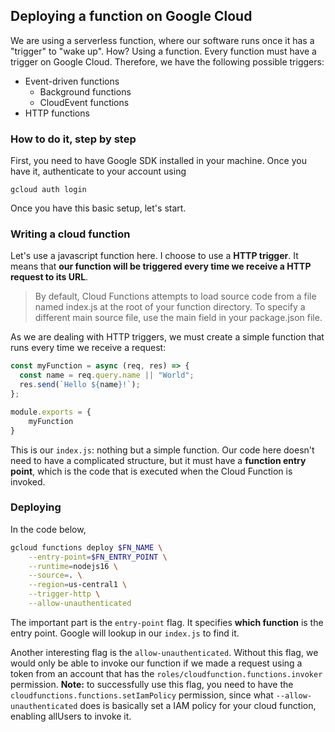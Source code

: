 ## Deploying a function on Google Cloud
We are using a serverless function, where our software runs once it has a "trigger" to "wake up". How? Using a function.
Every function must have a trigger on Google Cloud. Therefore, we have the following possible triggers:
- Event-driven functions
    - Background functions
    - CloudEvent functions
- HTTP functions

### How to do it, step by step
First, you need to have Google SDK installed in your machine. Once you have it, authenticate to your account using

`gcloud auth login`

Once you have this basic setup, let's start.

### Writing a cloud function
Let's use a javascript function here. I choose to use a **HTTP trigger**. It means that **our function will be triggered every time we receive a HTTP request to its URL**.

> By default, Cloud Functions attempts to load source code from a file named index.js at the root of your function directory. To specify a different main source file, use the main field in your package.json file.

As we are dealing with HTTP triggers, we must create a simple function that runs every time we receive a request:
```js
const myFunction = async (req, res) => {
  const name = req.query.name || "World";
  res.send(`Hello ${name}!`);
};

module.exports = {
    myFunction
}

```

This is our `index.js`: nothing but a simple function. Our code here doesn't need to have a complicated structure, but it must have a **function entry point**, which is the code that is executed when the Cloud Function is invoked.

### Deploying

In the code below, 
```sh
gcloud functions deploy $FN_NAME \
    --entry-point=$FN_ENTRY_POINT \
    --runtime=nodejs16 \
    --source=. \
    --region=us-central1 \
    --trigger-http \
    --allow-unauthenticated
```

The important part is the `entry-point` flag. It specifies **which function** is the entry point. Google will lookup in our `index.js` to find it.

Another interesting flag is the `allow-unauthenticated`. Without this flag, we would only be able to invoke our function if we made a request using a token from an account that has the `roles/cloudfunction.functions.invoker` permission. 
**Note:** to successfully use this flag, you need to have the `cloudfunctions.functions.setIamPolicy` permission, since what `--allow-unauthenticated` does is basically set a IAM policy for your cloud function, enabling allUsers to invoke it.